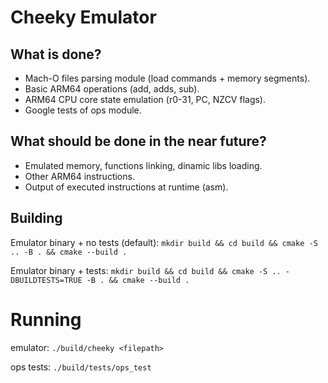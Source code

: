 # Cheeky Emulator

## What is done? 
- Mach-O files parsing module (load commands + memory segments).
- Basic ARM64 operations (add, adds, sub).
- ARM64 CPU core state emulation (r0-31, PC, NZCV flags).
- Google tests of ops module.

## What should be done in the near future? 
- Emulated memory, functions linking, dinamic libs loading.
- Other ARM64 instructions.
- Output of executed instructions at runtime (asm).

## Building 

Emulator binary + no tests (default): 
`mkdir build && cd build && cmake -S .. -B . && cmake --build .`

Emulator binary + tests:
`mkdir build && cd build && cmake -S .. -DBUILDTESTS=TRUE -B . && cmake --build .`

# Running 

emulator: 
`./build/cheeky <filepath>`

ops tests: 
`./build/tests/ops_test`
